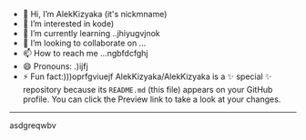 - 👋 Hi, I’m AlekKizyaka (it's nickmname)
- 👀 I’m interested in kode)
- 🌱 I’m currently learning ..jhiyugvjnok
- 💞️ I’m looking to collaborate on ...
- 📫 How to reach me ...ngbfdcfghj
- 😄 Pronouns: .)ijfj
- ⚡ Fun fact:)))oprfgviuejf
AlekKizyaka/AlekKizyaka is a ✨ special ✨ repository because its `README.md` (this file) appears on your GitHub profile.
You can click the Preview link to take a look at your changes.
---
asdgreqwbv
